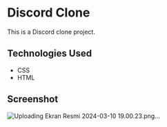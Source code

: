 # Discord Clone

This is a Discord clone project.


## Technologies Used

- CSS
- HTML

## Screenshot
![Uploading Ekran Resmi 2024-03-10 19.00.23.png…]()
